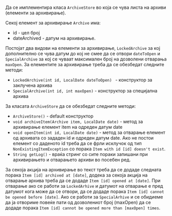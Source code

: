 Да се имплементира класа `ArchiveStore` во која се чува листа на архиви (елементи за архивирање). 

Секој елемент за архивирање `Archive` има:

- id - цел број
- dateArchived - датум на архивирање.

Постојат два видови на елементи за архивирање, `LockedArchive` за кој дополнително се чува датум до кој не смее да се отвори `dateToOpen` и `SpecialArchive` за кој се чуваат максимален број на дозволени отварања `maxOpen`. За елементите за архивирање треба да се обезбедат следните методи:

- `LockedArchive(int id, LocalDate dateToOpen) ` - конструктор за заклучена архива
- `SpecialArchive(int id, int maxOpen)` - конструктор за специјална архива

За класата `ArchiveStore` да се обезбедат следните методи:

- `ArchiveStore()` - default конструктор
- `void archiveItem(Archive item, LocalDate date)` - метод за архивирање елемент item на одреден датум date
- `void openItem(int id, LocalDate date)` - метод за отварање елемент од архивата со зададен id и одреден датум date. Ако не постои елемент со даденото id треба да се фрли исклучок од тип `NonExistingItemException` со порака `Item with id [id] doesn't exist`.
- `String getLog()` - враќа стринг со сите пораки запишани при архивирањето и отварањето архиви во посебен ред.

За секоја акција на архивирање во текст треба да се додаде следната порака `Item [id] archived at [date]`, додека за секоја акција на отварање архива треба да се додаде `Item [id] opened at [date]`. При отварање ако се работи за `LockedArhive` и датумот на отварање е пред датумот кога може да се отвори, да се додаде порака `Item [id] cannot be opened before [date]`. Ако се работи за `SpecialArhive` и се обидиеме да ја отвориме повеќе пати од дозволениот број (maxOpen) да се додаде порака `Item [id] cannot be opened more than [maxOpen] times`.